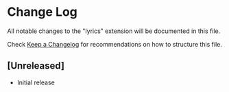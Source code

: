 # Change Log

All notable changes to the "lyrics" extension will be documented in this file.

Check [Keep a Changelog](http://keepachangelog.com/) for recommendations on how to structure this file.

## [Unreleased]

- Initial release